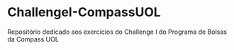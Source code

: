 # ChallengeI-CompassUOL
Repositório dedicado aos exercícios do Challenge I do Programa de Bolsas da Compass UOL 
